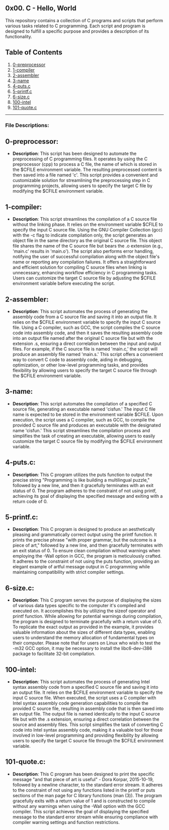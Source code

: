 ## 0x00. C - Hello, World

This repository contains a collection of C programs and scripts that perform various tasks related to C programming. Each script and program is designed to fulfill a specific purpose and provides a description of its functionality.

## Table of Contents

1. [0-preprocessor](#0-preprocessor)
2. [1-compiler](#1-compiler)
3. [2-assembler](#2-assembler)
4. [3-name](#3-name)
5. [4-puts.c](#4-putsc)
6. [5-printf.c](#5-printfc)
7. [6-size.c](#6-sizec)
8. [100-intel](#100-intel)
9. [101-quote.c](#101-quotec)
---
### File Descriptions:

## **0-preprocessor**:
   - **Description**: This script has been designed to automate the preprocessing of C programming files. It operates by using the C preprocessor (cpp) to process a C file, the name of which is stored in the $CFILE environment variable. The resulting preprocessed content is then saved into a file named 'c'. This script provides a convenient and customizable solution for streamlining the preprocessing step in C programming projects, allowing users to specify the target C file by modifying the $CFILE environment variable.
   

## **1-compiler**:
   - **Description**: This script streamlines the compilation of a C source file without the linking phase. It relies on the environment variable $CFILE to specify the input C source file. Using the GNU Compiler Collection (gcc) with the -c flag to indicate compilation only, the script generates an object file in the same directory as the original C source file. This object file shares the name of the C source file but bears the .o extension (e.g., 'main.c' results in 'main.o'). The script also performs error handling, notifying the user of successful compilation along with the object file's name or reporting any compilation failures. It offers a straightforward and efficient solution for compiling C source files when linking is unnecessary, enhancing workflow efficiency in C programming tasks. Users can customize the target C source file by adjusting the $CFILE environment variable before executing the script.
   

## **2-assembler**:
   - **Description**: This script automates the process of generating the assembly code from a C source file and saving it into an output file. It relies on the $CFILE environment variable to specify the input C source file. Using a C compiler, such as GCC, the script compiles the C source code into assembly code, and then it saves the resulting assembly code into an output file named after the original C source file but with the extension .s, ensuring a direct correlation between the input and output files. For example, if the C source file is named 'main.c,' the script will produce an assembly file named 'main.s.' This script offers a convenient way to convert C code to assembly code, aiding in debugging, optimization, or other low-level programming tasks, and provides flexibility by allowing users to specify the target C source file through the $CFILE environment variable.
   

## **3-name**:
   - **Description**: This script automates the compilation of a specified C source file, generating an executable named 'cisfun.' The input C file name is expected to be stored in the environment variable $CFILE. Upon execution, the script uses a C compiler, such as GCC, to compile the provided C source file and produces an executable with the designated name 'cisfun.' This script streamlines the compilation process and simplifies the task of creating an executable, allowing users to easily customize the target C source file by modifying the $CFILE environment variable.
   

## **4-puts.c**:
   - **Description**: This C program utilizes the puts function to output the precise string "Programming is like building a multilingual puzzle," followed by a new line, and then it gracefully terminates with an exit status of 0. The program adheres to the constraint of not using printf, achieving its goal of displaying the specified message and exiting with a return code of 0.
   

## **5-printf.c**:
   - **Description**: This C program is designed to produce an aesthetically pleasing and grammatically correct output using the printf function. It prints the precise phrase "with proper grammar, but the outcome is a piece of art," followed by a new line, and then gracefully terminates with an exit status of 0. To ensure clean compilation without warnings when employing the -Wall option in GCC, the program is meticulously crafted. It adheres to the constraint of not using the puts function, providing an elegant example of artful message output in C programming while maintaining compatibility with strict compiler settings.
   

## **6-size.c**:
   - **Description**: 
This C program serves the purpose of displaying the sizes of various data types specific to the computer it's compiled and executed on. It accomplishes this by utilizing the sizeof operator and printf function. While allowing for potential warnings during compilation, the program is designed to terminate gracefully with a return value of 0. To replicate the exact output as provided in the example, it provides valuable information about the sizes of different data types, enabling users to understand the memory allocation of fundamental types on their computer. Please note that for users on Linux who wish to test the -m32 GCC option, it may be necessary to install the libc6-dev-i386 package to facilitate 32-bit compilation.


## **100-intel**:
   - **Description**: This script automates the process of generating Intel syntax assembly code from a specified C source file and saving it into an output file. It relies on the $CFILE environment variable to specify the input C source file. When executed, the script uses a C compiler with Intel syntax assembly code generation capabilities to compile the provided C source file, resulting in assembly code that is then saved into an output file. The output file is named identically to the input C source file but with the .s extension, ensuring a direct correlation between the source and assembly files. This script simplifies the task of converting C code into Intel syntax assembly code, making it a valuable tool for those involved in low-level programming and providing flexibility by allowing users to specify the target C source file through the $CFILE environment variable.
   

## **101-quote.c**:
   - **Description**: This C program has been designed to print the specific message "and that piece of art is useful" - Dora Korpar, 2015-10-19, followed by a newline character, to the standard error stream. It adheres to the constraint of not using any functions listed in the printf or puts sections of the man page for C library functions (man (3)). The program gracefully exits with a return value of 1 and is constructed to compile without any warnings when using the -Wall option with the GCC compiler. This script achieves the goal of displaying the specified message to the standard error stream while ensuring compliance with compiler warning settings and function restrictions.
   
